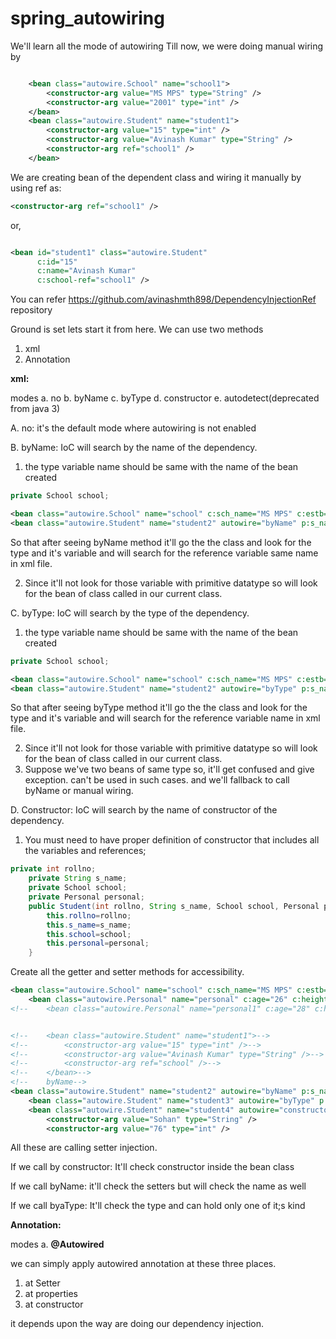 # spring_autowiring
We'll learn all the mode of autowiring
Till now, we were doing manual wiring by
```xml

    <bean class="autowire.School" name="school1">
        <constructor-arg value="MS MPS" type="String" />
        <constructor-arg value="2001" type="int" />
    </bean>
    <bean class="autowire.Student" name="student1">
        <constructor-arg value="15" type="int" />
        <constructor-arg value="Avinash Kumar" type="String" />
        <constructor-arg ref="school1" />
    </bean>

```
We are creating bean of the dependent class and wiring it manually
by using ref as:
```xml
<constructor-arg ref="school1" />
```
or,
```xml

<bean id="student1" class="autowire.Student"
      c:id="15"
      c:name="Avinash Kumar"
      c:school-ref="school1" />
```
You can refer https://github.com/avinashmth898/DependencyInjectionRef repository

Ground is set lets start it from here.
We can use two methods
1. xml
2. Annotation

**xml:**

modes
a. no
b. byName
c. byType
d. constructor
e. autodetect(deprecated from java 3) 

A. no: it's the default mode where autowiring is not enabled

B. byName: IoC will search by the name of the dependency.
1. the type variable name should be same with the name of the bean created
```java
private School school;
```
```xml
<bean class="autowire.School" name="school" c:sch_name="MS MPS" c:estb="2001" />
<bean class="autowire.Student" name="student2" autowire="byName" p:s_name="Amitabh" p:rollno="4"/>
```
So that after seeing byName method it'll go the the class and look for the type and it's variable and will search for the reference variable same name in xml file.


2. Since it'll not look for those variable with primitive datatype so will look for the bean of class called in our current class.


C. byType: IoC will search by the type of the dependency.

1. the type variable name should be same with the name of the bean created
```java
private School school;
```
```xml
<bean class="autowire.School" name="school" c:sch_name="MS MPS" c:estb="2001" />
<bean class="autowire.Student" name="student2" autowire="byType" p:s_name="Amitabh" p:rollno="4"/>
```
So that after seeing byType method it'll go the the class and look for the type and it's variable and will search for the reference variable name in xml file.


2. Since it'll not look for those variable with primitive datatype so will look for the bean of class called in our current class.
3. Suppose we've two beans of same type so, it'll get confused and give exception. can't be used in such cases. and we'll fallback to call byName or manual wiring.

D. Constructor: IoC will search by the name of constructor of the dependency.
1. You must need to have proper definition of constructor that includes all the variables and references;
```java
private int rollno;
    private String s_name;
    private School school;
    private Personal personal;
    public Student(int rollno, String s_name, School school, Personal personal){
        this.rollno=rollno;
        this.s_name=s_name;
        this.school=school;
        this.personal=personal;
    }
```
Create all the getter and setter methods for accessibility.
```xml
<bean class="autowire.School" name="school" c:sch_name="MS MPS" c:estb="2001" />
    <bean class="autowire.Personal" name="personal" c:age="26" c:height="183" c:skin_color="Brown" />
<!--    <bean class="autowire.Personal" name="personal1" c:age="28" c:height="170" c:skin_color="Brown" />-->


<!--    <bean class="autowire.Student" name="student1">-->
<!--        <constructor-arg value="15" type="int" />-->
<!--        <constructor-arg value="Avinash Kumar" type="String" />-->
<!--        <constructor-arg ref="school" />-->
<!--    </bean>-->
<!--    byName-->
<bean class="autowire.Student" name="student2" autowire="byName" p:s_name="Amitabh" p:rollno="4"/>
    <bean class="autowire.Student" name="student3" autowire="byType" p:s_name="dev" p:rollno="89"/>
    <bean class="autowire.Student" name="student4" autowire="constructor" >
        <constructor-arg value="Sohan" type="String" />
        <constructor-arg value="76" type="int" />
```
All these are calling setter injection.

If we call by constructor: It'll check constructor inside the bean class

If we call byName: it'll check the setters but will check the name as well

If we call byaType: It'll check the type and can hold only one of it;s kind

**Annotation:**

modes
a. **@Autowired**

we can simply apply autowired annotation at these three places.
1. at Setter
2. at properties
3. at constructor

it depends upon the way are doing our dependency injection. 

